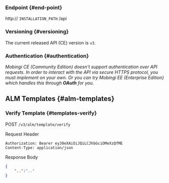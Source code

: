 ### Endpoint {#end-point}

http:// `INSTALLATION_PATH` /api

### Versioning {#versioning}

The current released API (CE) version is `v3`.

### Authentication {#authentication}

_Mobingi CE (Community Edition) doesn't support authentication over API requests.
In order to interact with the API via secure HTTPS protocol, you must implement on your own. Or you can try Mobingi EE (Enterprise Edition) which handles this through __OAuth__ for you_.


## ALM Templates {#alm-templates}


### Verify Template {#templates-verify}

<div class="callout callout-info">
POST <code>/v3/alm/template/verify</code>
</div>

Request Header
```
Authorization: Bearer eyJ0eXAiOiJQiLCJhbGciOMeXzQfME
Content-Type: application/json
```

Response Body
```json
{
    "..":".."
}
```
